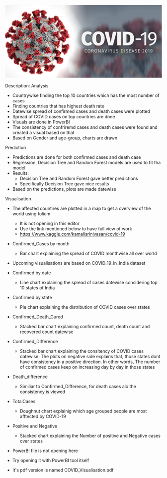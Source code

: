 ![Screenshot](COVID-19.png)

Description:
Analysis
- Countrywise finding the top 10 countries which has the most number of cases
- Finding countries that has highest death rate
- Datewise spread of confirmed cases and death cases were plotted
- Spread of COVID cases on top countries are done
- Visuals are done in PowerBI
- The consistency of confriremd cases and death cases were found and created a visual based on that
- Based on Gender and age-group, charts are drawn

Prediction
- Predictions are done for both confirmed cases and death case
- Regression, Decision Tree and Random Forest models are used to fit tha model
- Results:
  - Decision Tree and Random Forest gave better predictions
  - Specifically Decision Tree gave nice results
- Based on the predictions, plots are made datewise

Visualisation
- The affected countires are plotted in a map to get a overview of the world using folium
	- It is not opening in this editor
	- Use the link mentioned below to have full view of work 
	- https://www.kaggle.com/kamalisrinivasan/covid-19 
- Confirmed_Cases by month
	- Bar chart explaining the spread of COVID monthwise all over world
- Upcoming visualisations are based on COVID_19_in_India dataset
- Confirmed by date
	- Line chart explaining the spread of cases datewise considering top 10 states of India
- Confirmed by state
	- Pie chart explaining the distribution of COVID cases over states
- Confirmed_Death_Cured
	- Stacked bar chart explaining confirmed count, death count and recovered count datewise
- Confirmed_Difference 
	- Stacked bar chart explaining the consitency of COVID cases datewise. The plots on negative side explains that, those states dont have consistency in a positive direction. In other words, The number of confirmed cases keep on increasing day by day in those states
- Death_difference
	- Similiar to Confirmed_Difference, for death cases alo the consistency is viewed
- TotalCases
	- Doughnut chart explainig which age grouped people are most afftected by COVID-19
- Positive and Negative
	- Stacked chart explaining the Number of positive and Negative cases over states 
	
- PowerBI file is not opening here
- Try opening it with PowerBI tool itself
- It's pdf version is named COVID_Visualisation.pdf
